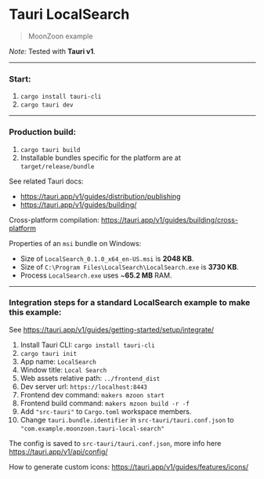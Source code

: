 # Tauri LocalSearch
> MoonZoon example

_Note:_ Tested with **Tauri v1**.

---

### Start:

1. `cargo install tauri-cli`
2. `cargo tauri dev`

---

### Production build:

1. `cargo tauri build`
2. Installable bundles specific for the platform are at `target/release/bundle`

See related Tauri docs:
- https://tauri.app/v1/guides/distribution/publishing
- https://tauri.app/v1/guides/building/

Cross-platform compilation: https://tauri.app/v1/guides/building/cross-platform

Properties of an `msi` bundle on Windows:
- Size of `LocalSearch_0.1.0_x64_en-US.msi` is **2048 KB**.
- Size of `C:\Program Files\LocalSearch\LocalSearch.exe` is **3730 KB**.
- Process `LocalSearch.exe` uses ~**65.2 MB** RAM.

---

### Integration steps for a standard LocalSearch example to make this example:

See https://tauri.app/v1/guides/getting-started/setup/integrate/

1. Install Tauri CLI: `cargo install tauri-cli`
2. `cargo tauri init`
3. App name: `LocalSearch`
4. Window title: `Local Search`
5. Web assets relative path: `../frontend_dist`
6. Dev server url: `https://localhost:8443`
7. Frontend dev command: `makers mzoon start`
8. Frontend build command: `makers mzoon build -r -f`
9. Add `"src-tauri"` to `Cargo.toml` workspace members.
10. Change `tauri.bundle.identifier` in `src-tauri/tauri.conf.json` to `"com.example.moonzoon.tauri-local-search"`

The config is saved to `src-tauri/tauri.conf.json`, more info here https://tauri.app/v1/api/config/

How to generate custom icons: https://tauri.app/v1/guides/features/icons/


